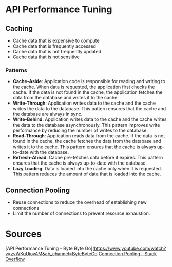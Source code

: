 # API Performance Tuning

## Caching
- Cache data that is expensive to compute
- Cache data that is frequently accessed
- Cache data that is not frequently updated
- Cache data that is not sensitive

### Patterns
- **Cache-Aside**: Application code is responsible for reading and writing to the cache. When data is requested, the application first checks the cache. If the data is not found in the cache, the application fetches the data from the database and writes it to the cache.
- **Write-Through**: Application writes data to the cache and the cache writes the data to the database. This pattern ensures that the cache and the database are always in sync.
- **Write-Behind**: Application writes data to the cache and the cache writes the data to the database asynchronously. This pattern improves write performance by reducing the number of writes to the database.
- **Read-Through**: Application reads data from the cache. If the data is not found in the cache, the cache fetches the data from the database and writes it to the cache. This pattern ensures that the cache is always up-to-date with the database.
- **Refresh-Ahead**: Cache pre-fetches data before it expires. This pattern ensures that the cache is always up-to-date with the database.
- **Lazy Loading**: Data is loaded into the cache only when it is requested. This pattern reduces the amount of data that is loaded into the cache.


## Connection Pooling
- Reuse connections to reduce the overhead of establishing new connections
- Limit the number of connections to prevent resource exhaustion.


# Sources 
[API Performance Tuning - Byte Byte Go](https://www.youtube.com/watch?v=zvWKqUiovAM&ab_channel=ByteByteGo
[Connection Pooling - Stack Overflow](https://stackoverflow.blog/2020/10/14/improve-database-performance-with-connection-pooling/)